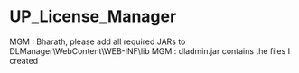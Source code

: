 # UP_License_Manager
MGM : Bharath, please add all required JARs to DLManager\WebContent\WEB-INF\lib
MGM : dladmin.jar contains the files I created
